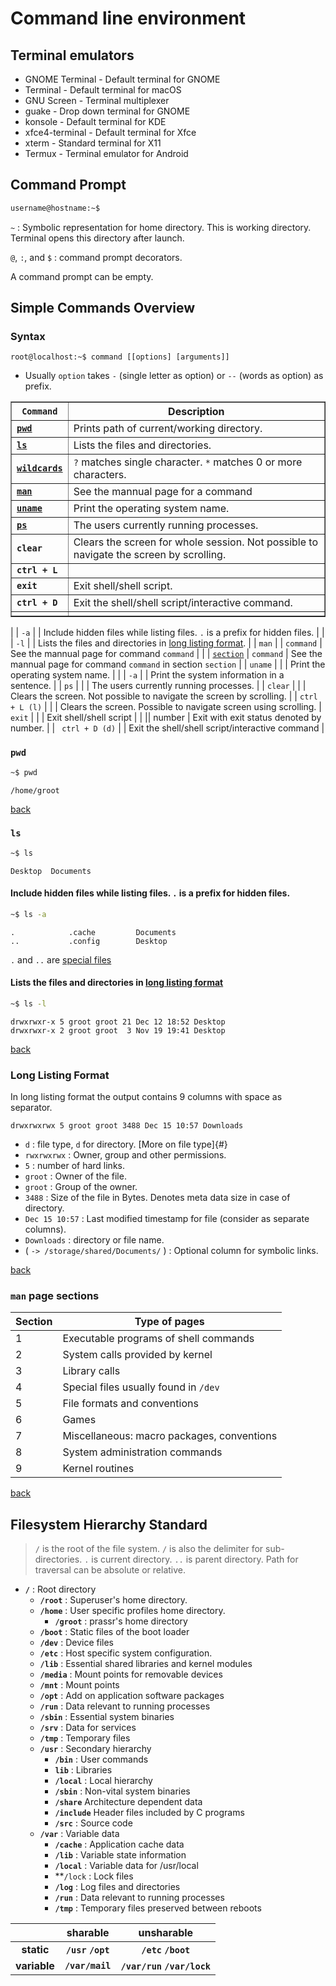 # Command line environment

## Terminal emulators

- GNOME Terminal - Default terminal for GNOME
- Terminal - Default terminal for macOS
- GNU Screen - Terminal multiplexer
- guake - Drop down terminal for GNOME
- konsole - Default terminal for KDE
- xfce4-terminal - Default terminal for Xfce
- xterm - Standard terminal for X11
- Termux - Terminal emulator for Android

## Command Prompt

```bash
username@hostname:~$ 
```

` ~ ` : Symbolic representation for home directory. This is working directory. Terminal opens this directory after launch. 

` @ `,  ` : `, and ` $ ` : command prompt decorators.

A command prompt can be empty.

## Simple Commands Overview
### Syntax
` root@localhost:~$ command [[options] [arguments]] `
  - Usually `option` takes `-` (single letter as option) or `--` (words as option) as prefix.

<table border=1>
  <tr>
  <th><code>Command</code></th>
  <th>Description</th>
  </tr>
  <tr id="pwd_b">
    <td><strong><code><a href="#pwd">pwd</code></strong></td>
    <td>Prints path of current/working directory.</td>
  </tr>
  <tr id="ls_b">
    <td><strong><code><a href="#ls">ls</a></code></strong></td>
    <td>Lists the files and directories.</td>
   </tr>
  <tr id="wildcards_b">
    <td><strong><code><a href="#wildcards">wildcards</code></strong></td>
    <td><code>?</code> matches single character. <code>*</code> matches 0 or more characters.</td>
   </tr>
  <tr id="man_b">
    <td><strong><code><a href="#man">man</a></code></strong></td>
    <td>See the mannual page for a command</td>
   </tr>
  <tr id="uname_b">
    <td><strong><code><a href="#uname">uname</a></code></strong></td>
    <td>Print the operating system name.</td>
   </tr>
  <tr id="ps_b">
    <td><strong><code><a href="#ps">ps</a></code></strong></td>
    <td>The users currently running processes.</td>
   </tr>
  <tr>
    <td><strong><code>clear</code></strong></td>
    <td>Clears the screen for whole session.  Not possible to navigate the screen by scrolling.</td>
   </tr>
   <tr>
    <td><strong><code>ctrl + L</code></strong></td>
    <td></td>
   </tr>
   <tr>
    <td><strong><code>exit</code></strong></td>
    <td>Exit shell/shell script.</td>
   </tr>
  <tr>
    <td><strong><code>ctrl + D</code></strong></td>
    <td> Exit the shell/shell script/interactive command.</td>
   </tr>
  <tr>
    <td><strong><code></code></strong></td>
    <td></td>
   </tr>
</table>

|             | ` -a `      | | Include hidden files while listing files. `.` is a prefix for hidden files. |
|             | ` -l `      | | Lists the files and directories in [long listing format](#long-listing-format). |
| ` man `     | | ` command ` | See the mannual page for command ` command ` | 
|             | [` section `](#man-page-sections) | ` command ` | See the mannual page for command ` command ` in section ` section ` |
| ` uname `   |             | | Print the operating system name. |
|             | ` -a `      | | Print the system information in a sentence. |
| ` ps `      |             | | The users currently running processes. | 
| ` clear `   |             | | Clears the screen.  Not possible to navigate the screen by scrolling. |
| ` ctrl + L (l) ` |        | | Clears the screen. Possible to navigate screen using scrolling. 
| ` exit `    |             | |  Exit shell/shell script |
|             ||   number    | Exit with exit status denoted by number. |
| ` ctrl + D (d)` |        | Exit the shell/shell script/interactive command |

### ` pwd `
```bash
~$ pwd
```
```terminal
/home/groot
```

[back](#pwd_b)

### ` ls `
```bash
~$ ls
```
```terminal
Desktop  Documents 
```

####  Include hidden files while listing files. `.` is a prefix for hidden files.
```bash
~$ ls -a
```
```terminal
.            .cache         Documents                                                
..           .config        Desktop                                   
```

` . ` and ` .. ` are [special files](#filesystem-hierarchy-standard)

#### Lists the files and directories in [long listing format](#long-listing-format)
```bash
~$ ls -l
```
```terminal
drwxrwxr-x 5 groot groot 21 Dec 12 18:52 Desktop  
drwxrwxr-x 2 groot groot  3 Nov 19 19:41 Desktop
```
[back](#ls_b)

### Long Listing Format
In long listing format the output contains 9 columns with space as separator.
```terminal
drwxrwxrwx 5 groot groot 3488 Dec 15 10:57 Downloads 
```
* ` d ` : file type, ` d ` for directory. [More on file type]{#}
* ` rwxrwxrwx ` : Owner, group and other permissions.
* ` 5 ` : number of hard links.
* ` groot ` : Owner of the file.
* ` groot ` : Group of the owner.
* ` 3488 ` : Size of the file in Bytes. Denotes meta data size in case of  directory.
* ` Dec 15 10:57 ` : Last modified timestamp for file (consider as separate columns).
* ` Downloads ` : directory or file name.
* ( ` -> /storage/shared/Documents/ ` ) : Optional column for symbolic links.

[ back ](#simple-commands-overview)

### ` man ` page sections

| Section | Type of pages |
| ------- | ------------- |
| 1 | Executable programs of shell commands |
| 2 | System calls provided by kernel |
| 3 | Library calls | 
| 4 | Special files usually found in ` /dev ` |
| 5 | File formats and conventions |
| 6 | Games |
| 7 | Miscellaneous: macro packages, conventions |
| 8 | System administration commands |
| 9 | Kernel routines |

[ back ](#simple-commands-overview)

## Filesystem Hierarchy Standard
> ` / ` is the root of the file system.
> ` / ` is also the delimiter for sub-directories.
> ` . ` is current directory.
> ` .. ` is parent directory.
> Path for traversal can be absolute or relative.

- **` / `** : Root directory
  * **` /root `**  : Superuser's home directory.
  * **` /home `**  : User specific profiles home directory.
    - **` /groot `** : prassr's home directory
  * **` /boot `** : Static files of the boot loader
  * **` /dev `** : Device files
  * **` /etc `** : Host specific system configuration.
  * **` /lib `** : Essential shared libraries and kernel modules
  * **` /media `** : Mount points for removable devices
  * **` /mnt `** : Mount points
  * **` /opt `** : Add on application software packages
  * **` /run `** : Data relevant to running processes
  * **` /sbin `** : Essential system binaries
  * **` /srv `** : Data for services
  * **` /tmp `** : Temporary files
  * **` /usr `** : Secondary hierarchy
    - **` /bin `** : User commands
    - **` lib `** : Libraries
    - **` /local `** : Local hierarchy
    - **` /sbin `** : Non-vital system binaries
    - **` /share `** Architecture dependent data
    - **` /include `** Header files included by C programs
    - **` /src `** : Source code
  * **` /var `** : Variable data
    - **` /cache `** : Application cache data
    - **` /lib `** : Variable state information
    - **` /local `** : Variable data for /usr/local
    - **` /lock ` : Lock files
    - **` /log `** : Log files and directories
    - **` /run `** : Data relevant to running processes
    - **` /tmp `** : Temporary files preserved between reboots

|         | **sharable** | **unsharable** |
| :---:   | :---: | :---: |
| **static** | **` /usr `** **` /opt `** |  **` /etc `** **` /boot `** |
| **variable** | **` /var/mail `** |  **` /var/run `** **` /var/lock `** |
